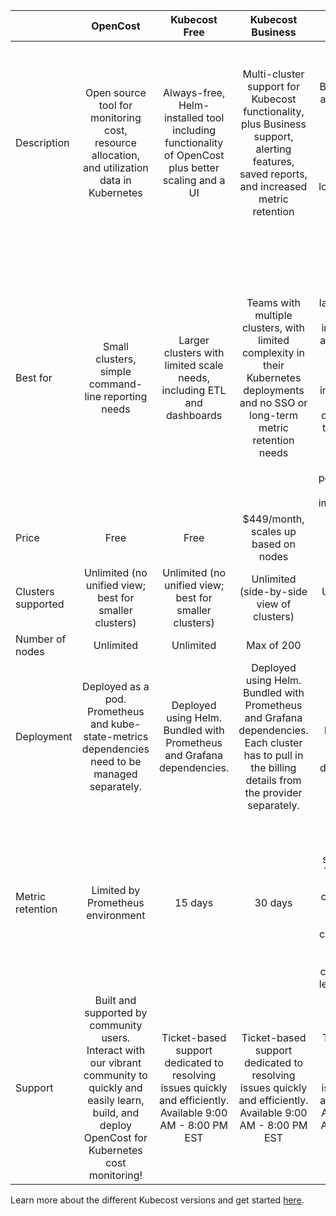 |  | **OpenCost** | **Kubecost Free** | **Kubecost Business** | **Kubecost Enterprise** |
|---|:---:|:---:|:---:|:---:|
| Description | Open source tool for monitoring cost, resource allocation, and utilization data in Kubernetes | Always-free, Helm-installed tool including functionality of OpenCost plus better scaling and a UI | Multi-cluster support for Kubecost functionality, plus Business support, alerting features, saved reports, and increased metric retention | Includes all features of Kubecost Business, plus: access control with SSO/SAML, custom pricing, advanced integrations, long-term data storage, and expert technical support |
| Best for | Small clusters, simple command-line reporting needs | Larger clusters with limited scale needs, including ETL and dashboards | Teams with multiple clusters, with limited complexity in their Kubernetes deployments and no SSO or long-term metric retention needs | For larger teams and companies with more larger-scale or complex infrastructure, and those who need cross-cluster aggregation, increased data retention (or data egress to third-party BI tooling), customized security policies, and/or hands-on implementation |
| Price | Free | Free | $449/month, scales up based on nodes | Contact us |
| Clusters supported | Unlimited (no unified view; best for smaller clusters) | Unlimited (no unified view; best for smaller clusters) | Unlimited (side-by-side view of clusters) | Unified multi-cluster view |
| Number of nodes | Unlimited | Unlimited | Max of 200 | Unlimited |
| Deployment | Deployed as a pod. Prometheus and kube-state-metrics dependencies  need to be managed separately. | Deployed using Helm. Bundled with Prometheus and Grafana dependencies. | Deployed using Helm. Bundled with  Prometheus and Grafana dependencies. Each cluster has to pull in the billing details from the provider separately. | Deployed using Helm. Bundled with Prometheus and Grafana dependencies.  |
| Metric retention | Limited by Prometheus environment | 15 days | 30 days | Unlimited* *Long term storage supported via Thanos. Only the primary cluster pulls in metrics. Thanos side car helps scale down secondary clusters to use less resources. |
| Support | Built and supported by community users. Interact with our vibrant community to quickly and easily learn, build, and deploy OpenCost for Kubernetes cost monitoring! | Ticket-based support dedicated to resolving issues quickly and efficiently. Available 9:00 AM - 8:00 PM EST | Ticket-based support dedicated to resolving issues quickly and efficiently. Available 9:00 AM - 8:00 PM EST | Ticket-based support dedicated to resolving issues quickly and efficiently. Available 9:00 AM - 8:00 PM EST |

Learn more about the different Kubecost versions and get started [here](https://www.kubecost.com/pricing/).

<!--- {"article":"8292513994903","section":"1500002777682","permissiongroup":"1500001277122"} --->
